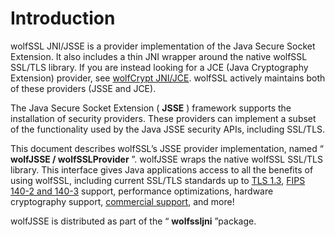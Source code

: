 # Introduction

wolfSSL JNI/JSSE is a provider implementation of the Java Secure Socket Extension. It also includes a thin JNI wrapper around the native wolfSSL SSL/TLS library. If you are instead looking for a JCE (Java Cryptography Extension) provider, see [wolfCrypt JNI/JCE](https://www.wolfssl.com/documentation/manuals/wolfcryptjni/). wolfSSL actively maintains both of these providers (JSSE and JCE).

The Java Secure Socket Extension ( **JSSE** ) framework supports the installation of security providers. These providers can implement a subset of the functionality used by the Java JSSE security APIs, including SSL/TLS.

This document describes wolfSSL’s JSSE provider implementation, named “ **wolfJSSE / wolfSSLProvider** ”. wolfJSSE wraps the native wolfSSL SSL/TLS library. This interface gives Java applications access to all the benefits of using wolfSSL, including current SSL/TLS standards up to [TLS 1.3](https://www.wolfssl.com/tls13), [FIPS 140-2 and 140-3](https://www.wolfssl.com/license/fips/) support, performance optimizations, hardware cryptography support, [commercial support](https://www.wolfssl.com/products/support-and-maintenance/), and more!

wolfJSSE is distributed as part of the “ **wolfssljni** ”package.
